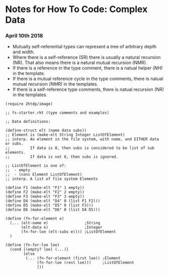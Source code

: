 # Notes for How To Code: Complex Data #

### April 10th 2018 ###
- Mutually self-referential types can represent a tree of arbitrary depth and width.
- Where there is a self-reference (SR) there is usually a natural recursion (NR). That also means there is a natural mutual recursion (NMR).
- If there is a reference in the type comment, there is a natual helper *(NH)* in the template. 
- If there is a mutual reference cycle in the type comments, there is natual mutual recursion *(NMR)* in the templates. 
- If there is a self-reference type comments, there is natual recursion *(NR)* in the templates. 

```
(require 2htdp/image)

;; fs-starter.rkt (type comments and examples)

;; Data definitions:

(define-struct elt (name data subs))
;; Element is (make-elt String Integer ListOfElement)
;; interp. An element in the file system, with name, and EITHER data or subs.
;;         If data is 0, then subs is considered to be list of sub elements.
;;         If data is not 0, then subs is ignored.

;; ListOfElement is one of:
;;  - empty
;;  - (cons Element ListOfElement)
;; interp. A list of file system Elements

(define F1 (make-elt "F1" 1 empty))
(define F2 (make-elt "F2" 2 empty))
(define F3 (make-elt "F3" 3 empty))
(define D4 (make-elt "D4" 0 (list F1 F2)))
(define D5 (make-elt "D5" 0 (list F3)))
(define D6 (make-elt "D6" 0 (list D4 D5)))

(define (fn-for-element e)
  (... (elt-name e)                ;String
       (elt-data e)                ;Integer
       (fn-for-loe (elt-subs e)))) ;ListOfElement
  )

(define (fn-for-loe loe)
  (cond [(empty? loe) (...)]
        [else
         (... (fn-for-element (first loe)) ;Element
              (fn-for-loe (rest loe)))     ;ListOfElement
              ]))
```